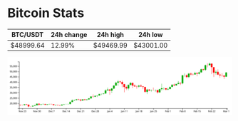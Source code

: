 # Bitcoin Stats

BTC/USDT|24h change|24h high|24h low|
|---|---|---|---|
|$48999.64|12.99%|$49469.99|$43001.00|

<img src="./chart.svg">

